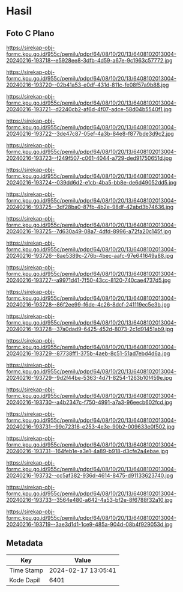 # Hasil

## Foto C Plano

https://sirekap-obj-formc.kpu.go.id/955c/pemilu/pdpr/64/08/10/20/13/6408102013004-20240216-193718--e5928ee8-3dfb-4d59-a67e-9c1963c57772.jpg

https://sirekap-obj-formc.kpu.go.id/955c/pemilu/pdpr/64/08/10/20/13/6408102013004-20240216-193720--02b41a53-e0df-431d-811c-fe08f57a9b88.jpg

https://sirekap-obj-formc.kpu.go.id/955c/pemilu/pdpr/64/08/10/20/13/6408102013004-20240216-193721--d2240cb2-af6d-4f07-adce-58d04b5540f1.jpg

https://sirekap-obj-formc.kpu.go.id/955c/pemilu/pdpr/64/08/10/20/13/6408102013004-20240216-193722--3de47c87-05ef-4a3b-84e8-f877bde3d9c2.jpg

https://sirekap-obj-formc.kpu.go.id/955c/pemilu/pdpr/64/08/10/20/13/6408102013004-20240216-193723--f249f507-c061-4044-a729-ded91750651d.jpg

https://sirekap-obj-formc.kpu.go.id/955c/pemilu/pdpr/64/08/10/20/13/6408102013004-20240216-193724--039dd6d2-e1cb-4ba5-bb8e-de6d49052dd5.jpg

https://sirekap-obj-formc.kpu.go.id/955c/pemilu/pdpr/64/08/10/20/13/6408102013004-20240216-193725--3df28ba0-87fb-4b2e-98df-42abd3b74636.jpg

https://sirekap-obj-formc.kpu.go.id/955c/pemilu/pdpr/64/08/10/20/13/6408102013004-20240216-193725--7d630a49-08a7-4dfd-8996-a72fa20c145f.jpg

https://sirekap-obj-formc.kpu.go.id/955c/pemilu/pdpr/64/08/10/20/13/6408102013004-20240216-193726--8ae5389c-276b-4bec-aafc-97e641649a88.jpg

https://sirekap-obj-formc.kpu.go.id/955c/pemilu/pdpr/64/08/10/20/13/6408102013004-20240216-193727--a9971d41-7f50-43cc-8120-740cae4737d5.jpg

https://sirekap-obj-formc.kpu.go.id/955c/pemilu/pdpr/64/08/10/20/13/6408102013004-20240216-193728--86f2ee99-f6de-4c26-8dcf-241119ec5e3b.jpg

https://sirekap-obj-formc.kpu.go.id/955c/pemilu/pdpr/64/08/10/20/13/6408102013004-20240216-193728--37a0dad9-6425-452d-8073-2c1d91451ab9.jpg

https://sirekap-obj-formc.kpu.go.id/955c/pemilu/pdpr/64/08/10/20/13/6408102013004-20240216-193729--87738ff1-375b-4aeb-8c51-51ad7ebd4d6a.jpg

https://sirekap-obj-formc.kpu.go.id/955c/pemilu/pdpr/64/08/10/20/13/6408102013004-20240216-193729--9d2f44be-5363-4d71-8254-1263b10f459e.jpg

https://sirekap-obj-formc.kpu.go.id/955c/pemilu/pdpr/64/08/10/20/13/6408102013004-20240216-193730--a4b2347c-f750-4991-a7a3-96eecb602fcd.jpg

https://sirekap-obj-formc.kpu.go.id/955c/pemilu/pdpr/64/08/10/20/13/6408102013004-20240216-193731--99c72316-e253-4e3e-90b2-009633e0f502.jpg

https://sirekap-obj-formc.kpu.go.id/955c/pemilu/pdpr/64/08/10/20/13/6408102013004-20240216-193731--164feb1e-a3e1-4a89-b918-d3cfe2a4ebae.jpg

https://sirekap-obj-formc.kpu.go.id/955c/pemilu/pdpr/64/08/10/20/13/6408102013004-20240216-193732--cc5af382-936d-4614-8475-d91133623740.jpg

https://sirekap-obj-formc.kpu.go.id/955c/pemilu/pdpr/64/08/10/20/13/6408102013004-20240216-193733--3564e480-a642-4a53-bf2e-8f6788f32a10.jpg

https://sirekap-obj-formc.kpu.go.id/955c/pemilu/pdpr/64/08/10/20/13/6408102013004-20240216-193719--3ae3d1d1-1ce9-485a-904d-08b4f929053d.jpg


## Metadata

| Key        | Value               |
| ---------- | ------------------- |
| Time Stamp | 2024-02-17 13:05:41 |
| Kode Dapil | 6401                |



